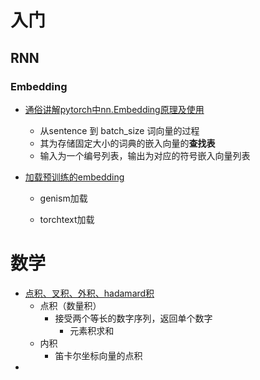 # 入门

## RNN

### Embedding

- [通俗讲解pytorch中nn.Embedding原理及使用](https://www.jianshu.com/p/63e7acc5e890)
  
  - 从sentence 到 batch_size 词向量的过程
  - 其为存储固定大小的词典的嵌入向量的**查找表**
  - 输入为一个编号列表，输出为对应的符号嵌入向量列表
  
- [加载预训练的embedding](https://blog.csdn.net/nlpuser/article/details/83627709?utm_medium=distribute.pc_relevant.none-task-blog-BlogCommendFromMachineLearnPai2-6.channel_param&depth_1-utm_source=distribute.pc_relevant.none-task-blog-BlogCommendFromMachineLearnPai2-6.channel_param)

  - genism加载

  - torchtext加载

# 数学

- [点积、叉积、外积、hadamard积](https://blog.csdn.net/rosefun96/article/details/104002386?utm_medium=distribute.pc_relevant.none-task-blog-BlogCommendFromMachineLearnPai2-1.channel_param&depth_1-utm_source=distribute.pc_relevant.none-task-blog-BlogCommendFromMachineLearnPai2-1.channel_p)
  - 点积（数量积）
    - 接受两个等长的数字序列，返回单个数字
      - 元素积求和
  - 内积
    - 笛卡尔坐标向量的点积
- 